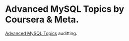 # Advanced MySQL Topics by Coursera &amp; Meta.
<a href="https://www.coursera.org/learn/advanced-mysql-topics/home/week/1">Advanced MySQL Topics</a> auditting.

